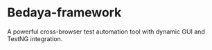 # Bedaya-framework
A powerful cross-browser test automation tool with dynamic GUI and TestNG integration.
